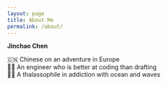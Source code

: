 ```yaml
---
layout: page
title: About Me
permalink: /about/
---
```

**Jinchao Chen**

:cn: Chinese on an adventure in Europe <br/>
:man_mechanic: An engineer who is better at coding than drafting <br/>
:surfing_man: A thalassophile in addiction with ocean and waves <br/>
